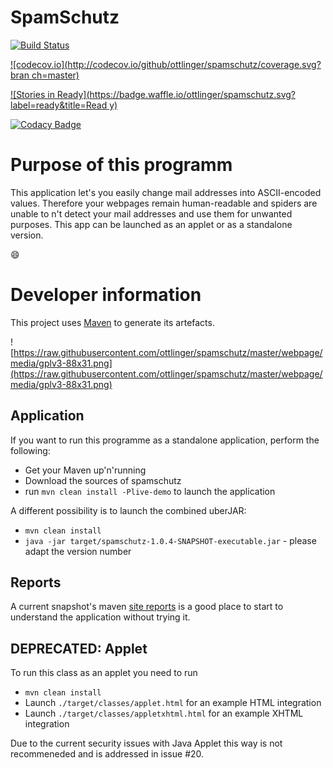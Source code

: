 # SpamSchutz

[![Build Status](https://travis-ci.org/ottlinger/spamschutz.svg?branch=master)](https://travis-ci.org/ottlinger/spamschutz)

[![codecov.io](http://codecov.io/github/ottlinger/spamschutz/coverage.svg?bran
ch=master)](http://codecov.io/github/ottlinger/spamschutz?branch=master)

[![Stories in 
Ready](https://badge.waffle.io/ottlinger/spamschutz.svg?label=ready&title=Read
y)](http://waffle.io/ottlinger/spamschutz)

[![Codacy Badge](https://api.codacy.com/project/badge/grade/ab19f8aeeb264e0bbad1740e07a765aa)](https://www.codacy.com/app/github_25/spamschutz)

# Purpose of this programm #

This application let's you easily change mail addresses into ASCII-encoded values. Therefore your webpages remain human-readable and spiders are unable to n't detect your mail addresses and use them for unwanted purposes.
This app can be launched as an applet or as a standalone version.

:smile:

# Developer information #

This project uses [Maven](https://maven.apache.org "Official Maven website") to generate its artefacts.

![https://raw.githubusercontent.com/ottlinger/spamschutz/master/webpage/media/gplv3-88x31.png](https://raw.githubusercontent.com/ottlinger/spamschutz/master/webpage/media/gplv3-88x31.png)

## Application ##
If you want to run this programme as a standalone application, perform the following:
  * Get your Maven up'n'running
  * Download the sources of spamschutz
  * run ```mvn clean install -Plive-demo``` to launch the application

A different possibility is to launch the combined uberJAR:

  * ```mvn clean install```
  * ```java -jar target/spamschutz-1.0.4-SNAPSHOT-executable.jar``` - please adapt the version number

## Reports ##

A current snapshot's maven [site reports](https://ottlinger.github.io/spamschutz/) is a good place to start to understand the application without trying it.

## DEPRECATED: Applet ##
To run this class as an applet you need to run
  * ```mvn clean install```
  * Launch ```./target/classes/applet.html``` for an example HTML integration
  * Launch ```./target/classes/appletxhtml.html``` for an example XHTML integration

Due to the current security issues with Java Applet this way is not recommeneded and is addressed in issue #20.
